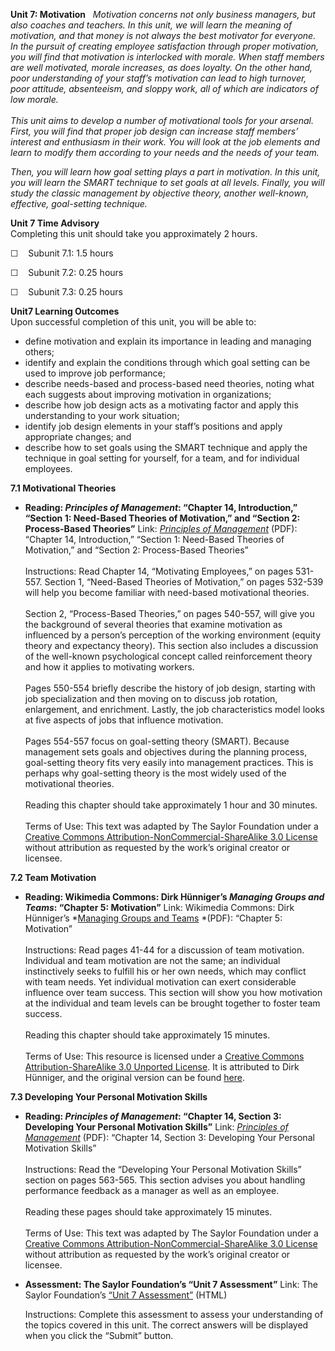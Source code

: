 **Unit 7: Motivation** <span id="7"></span> 
*Motivation concerns not only business managers, but also coaches and
teachers. In this unit, we will learn the meaning of motivation, and
that money is not always the best motivator for everyone. In the pursuit
of creating employee satisfaction through proper motivation, you will
find that motivation is interlocked with morale. When staff members are
well motivated, morale increases, as does loyalty. On the other hand,
poor understanding of your staff’s motivation can lead to high turnover,
poor attitude, absenteeism, and sloppy work, all of which are indicators
of low morale.*  
    
 *This unit aims to develop a number of motivational tools for your
arsenal. First, you will find that proper job design can increase staff
members’ interest and enthusiasm in their work. You will look at the job
elements and learn to modify them according to your needs and the needs
of your team.*  
  
 *Then, you will learn how goal setting plays a part in motivation. In
this unit, you will learn the SMART technique to set goals at all
levels. Finally, you will study the classic management by objective
theory, another well-known, effective, goal-setting technique.*

**Unit 7 Time Advisory**  
Completing this unit should take you approximately 2 hours.  
  
 ☐    Subunit 7.1: 1.5 hours  
  
 ☐    Subunit 7.2: 0.25 hours  
  
 ☐    Subunit 7.3: 0.25 hours

**Unit7 Learning Outcomes**  
Upon successful completion of this unit, you will be able to:
-   define motivation and explain its importance in leading and managing
    others;
-   identify and explain the conditions through which goal setting can
    be used to improve job performance;
-   describe needs-based and process-based need theories, noting what
    each suggests about improving motivation in organizations;
-   describe how job design acts as a motivating factor and apply this
    understanding to your work situation;
-   identify job design elements in your staff’s positions and apply
    appropriate changes; and
-   describe how to set goals using the SMART technique and apply the
    technique in goal setting for yourself, for a team, and for
    individual employees.

**7.1 Motivational Theories** <span id="7.1"></span> 
-   **Reading: *Principles of Management*: “Chapter 14, Introduction,”
    “Section 1: Need-Based Theories of Motivation,” and “Section 2:
    Process-Based Theories”**
    Link: *[Principles of
    Management](https://resources.saylor.org/archived/textbooks/Principles%20of%20Management.pdf)*
    (PDF): “Chapter 14, Introduction,” “Section 1: Need-Based Theories
    of Motivation,” and “Section 2: Process-Based Theories”  
        
     Instructions: Read Chapter 14, “Motivating Employees,” on pages
    531-557. Section 1, “Need-Based Theories of Motivation,” on pages
    532-539 will help you become familiar with need-based motivational
    theories.  
        
     Section 2, “Process-Based Theories,” on pages 540-557, will give
    you the background of several theories that examine motivation as
    influenced by a person’s perception of the working environment
    (equity theory and expectancy theory). This section also includes a
    discussion of the well-known psychological concept called
    reinforcement theory and how it applies to motivating workers.  
        
     Pages 550-554 briefly describe the history of job design, starting
    with job specialization and then moving on to discuss job rotation,
    enlargement, and enrichment. Lastly, the job characteristics model
    looks at five aspects of jobs that influence motivation.  
        
     Pages 554-557 focus on goal-setting theory (SMART). Because
    management sets goals and objectives during the planning process,
    goal-setting theory fits very easily into management practices. This
    is perhaps why goal-setting theory is the most widely used of the
    motivational theories.  
        
     Reading this chapter should take approximately 1 hour and 30
    minutes.  
        
     Terms of Use: This text was adapted by The Saylor Foundation under
    a [Creative Commons Attribution-NonCommercial-ShareAlike 3.0
    License](http://creativecommons.org/licenses/by-nc-sa/3.0/) without
    attribution as requested by the work’s original creator or licensee.

**7.2 Team Motivation** <span id="7.2"></span> 
-   **Reading: Wikimedia Commons: Dirk Hünniger’s *Managing Groups and
    Teams*: “Chapter 5: Motivation”**
    Link: Wikimedia Commons: Dirk Hünniger’s *[Managing Groups and
    Teams](http://upload.wikimedia.org/wikipedia/commons/4/42/Managing_Groups_and_Teams.pdf) *(PDF):
    “Chapter 5: Motivation”  
        
     Instructions: Read pages 41-44 for a discussion of team motivation.
    Individual and team motivation are not the same; an individual
    instinctively seeks to fulfill his or her own needs, which may
    conflict with team needs. Yet individual motivation can exert
    considerable influence over team success. This section will show you
    how motivation at the individual and team levels can be brought
    together to foster team success.  
        
     Reading this chapter should take approximately 15 minutes.  
        
     Terms of Use: This resource is licensed under a [Creative Commons
    Attribution-ShareAlike 3.0 Unported
    License](http://creativecommons.org/licenses/by-sa/3.0/). It is
    attributed to Dirk Hünniger, and the original version can be found
    [here](http://upload.wikimedia.org/wikipedia/commons/4/42/Managing_Groups_and_Teams.pdf).

**7.3 Developing Your Personal Motivation Skills** <span
id="7.3"></span> 
-   **Reading: *Principles of Management*: “Chapter 14, Section 3:
    Developing Your Personal Motivation Skills”**
    Link: *[Principles of
    Management](https://resources.saylor.org/archived/textbooks/Principles%20of%20Management.pdf)*
    (PDF): “Chapter 14, Section 3: Developing Your Personal Motivation
    Skills”  
        
     Instructions: Read the “Developing Your Personal Motivation Skills”
    section on pages 563-565. This section advises you about handling
    performance feedback as a manager as well as an employee.  
        
     Reading these pages should take approximately 15 minutes.  
        
     Terms of Use: This text was adapted by The Saylor Foundation under
    a [Creative Commons Attribution-NonCommercial-ShareAlike 3.0
    License](http://creativecommons.org/licenses/by-nc-sa/3.0/) without
    attribution as requested by the work’s original creator or licensee.

-   **Assessment: The Saylor Foundation’s “Unit 7 Assessment”**
    Link: The Saylor Foundation’s [“Unit 7
    Assessment”](http://school.saylor.org/mod/quiz/view.php?id=1710) (HTML)  
      
     Instructions: Complete this assessment to assess your understanding
    of the topics covered in this unit. The correct answers will be
    displayed when you click the “Submit” button.


